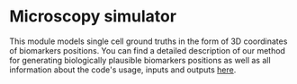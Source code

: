 # Microscopy simulator
This module models single cell ground truths in the form of 3D coordinates of
biomarkers positions. You can find a detailed description of our method for
generating biologically plausible biomarkers positions as well as all
information about the code's usage, inputs and outputs
[here](https://gitlab.in2p3.fr/guillaume.vanel/microvip/-/wikis/Microscopy%20simulator).